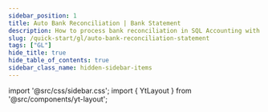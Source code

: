 ```yaml
---
sidebar_position: 1
title: Auto Bank Reconciliation | Bank Statement
description: How to process bank reconciliation in SQL Accounting with bank statement
slug: /quick-start/gl/auto-bank-reconciliation-statement
tags: ["GL"]
hide_title: true
hide_table_of_contents: true
sidebar_class_name: hidden-sidebar-items
---
```


import '@src/css/sidebar.css';
import { YtLayout } from '@src/components/yt-layout';

<YtLayout
    videoId="97fBLjRl45k"
/>
